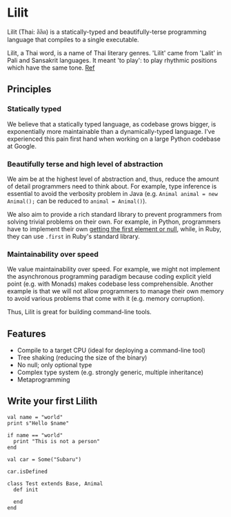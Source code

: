 Lilit
=======

Lilit (Thai: ลิลิต) is a statically-typed and beautifully-terse programming language that compiles to a single executable.

Lilit, a Thai word, is a name of Thai literary genres. 'Lilit' came from 'Lalit' in Pali and Sansakrit languages. It meant 'to play': to play rhythmic positions which have the same tone. [Ref](http://cuir.car.chula.ac.th/handle/123456789/51485)

Principles
-----------

### Statically typed

We believe that a statically typed language, as codebase grows bigger, is exponentially more maintainable than a dynamically-typed language. I've experienced this pain first hand when working on a large Python codebase at Google.

### Beautifully terse and high level of abstraction

We aim be at the highest level of abstraction and, thus, reduce the amount of detail programmers need to think about. For example, type inference is essential to avoid the verbosity problem in Java (e.g. `Animal animal = new Animal();` can be reduced to `animal = Animal()`).

We also aim to provide a rich standard library to prevent programmers from solving trivial problems on their own. For example, in Python, programmers have to implement their own [getting the first element or null](https://stackoverflow.com/questions/363944/python-idiom-to-return-first-item-or-none), while, in Ruby, they can use `.first` in Ruby's standard library.

### Maintainability over speed

We value maintainability over speed. For example, we might not implement the asynchronous programming paradigm because coding explicit yield point (e.g. with Monads) makes codebase less comprehensible. Another example is that we will not allow programmers to manage their own memory to avoid various problems that come with it (e.g. memory corruption).

Thus, Lilit is great for building command-line tools.


Features
---------

* Compile to a target CPU (ideal for deploying a command-line tool)
* Tree shaking (reducing the size of the binary)
* No null; only optional type
* Complex type system (e.g. strongly generic, multiple inheritance)
* Metaprogramming


Write your first Lilith
------------------------

```
val name = "world"
print s"Hello $name"

if name == "world"
  print "This is not a person"
end

val car = Some("Subaru")

car.isDefined

class Test extends Base, Animal
  def init
    
  end
end
```
